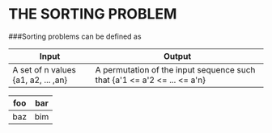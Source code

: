 # THE SORTING PROBLEM

###Sorting problems can be defined as


| Input | Output |
| --- | --- |
|  A set of n values {a1, a2, ... ,an} | A permutation of the input sequence such that {a'1 <= a'2 <= ... <= a'n} |

| foo | bar |
| --- | --- |
| baz | bim |
